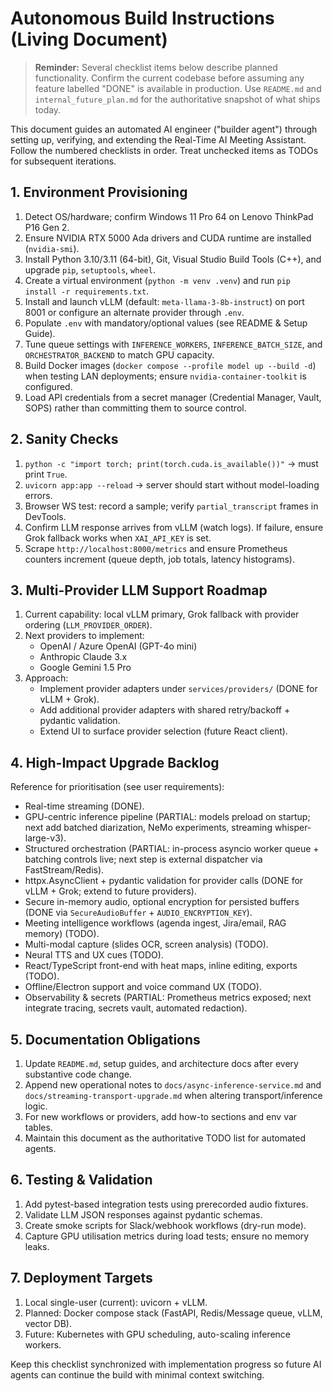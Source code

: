 # Autonomous Build Instructions (Living Document)

> **Reminder:** Several checklist items below describe planned functionality.
> Confirm the current codebase before assuming any feature labelled "DONE" is
> available in production. Use `README.md` and `internal_future_plan.md` for the
> authoritative snapshot of what ships today.

This document guides an automated AI engineer ("builder agent") through setting up,
verifying, and extending the Real-Time AI Meeting Assistant. Follow the numbered
checklists in order. Treat unchecked items as TODOs for subsequent iterations.

## 1. Environment Provisioning
1. Detect OS/hardware; confirm Windows 11 Pro 64 on Lenovo ThinkPad P16 Gen 2.
2. Ensure NVIDIA RTX 5000 Ada drivers and CUDA runtime are installed (`nvidia-smi`).
3. Install Python 3.10/3.11 (64-bit), Git, Visual Studio Build Tools (C++), and
   upgrade `pip`, `setuptools`, `wheel`.
4. Create a virtual environment (`python -m venv .venv`) and run `pip install -r requirements.txt`.
5. Install and launch vLLM (default: `meta-llama-3-8b-instruct`) on port 8001 or
   configure an alternate provider through `.env`.
6. Populate `.env` with mandatory/optional values (see README & Setup Guide).
7. Tune queue settings with `INFERENCE_WORKERS`, `INFERENCE_BATCH_SIZE`, and `ORCHESTRATOR_BACKEND` to match GPU capacity.
8. Build Docker images (`docker compose --profile model up --build -d`) when testing LAN deployments; ensure `nvidia-container-toolkit` is configured.
9. Load API credentials from a secret manager (Credential Manager, Vault, SOPS) rather than committing them to source control.

## 2. Sanity Checks
1. `python -c "import torch; print(torch.cuda.is_available())"` → must print `True`.
2. `uvicorn app:app --reload` → server should start without model-loading errors.
3. Browser WS test: record a sample; verify `partial_transcript` frames in DevTools.
4. Confirm LLM response arrives from vLLM (watch logs). If failure, ensure Grok
   fallback works when `XAI_API_KEY` is set.
5. Scrape `http://localhost:8000/metrics` and ensure Prometheus counters increment (queue depth, job totals, latency histograms).

## 3. Multi-Provider LLM Support Roadmap
1. Current capability: local vLLM primary, Grok fallback with provider ordering (`LLM_PROVIDER_ORDER`).
2. Next providers to implement:
   - OpenAI / Azure OpenAI (GPT-4o mini)
   - Anthropic Claude 3.x
   - Google Gemini 1.5 Pro
3. Approach:
   - Implement provider adapters under `services/providers/` (DONE for vLLM + Grok).
   - Add additional provider adapters with shared retry/backoff + pydantic validation.
   - Extend UI to surface provider selection (future React client).

## 4. High-Impact Upgrade Backlog
Reference for prioritisation (see user requirements):
- Real-time streaming (DONE).
- GPU-centric inference pipeline (PARTIAL: models preload on startup; next add batched diarization, NeMo experiments, streaming whisper-large-v3).
- Structured orchestration (PARTIAL: in-process asyncio worker queue + batching controls live; next step is external dispatcher via FastStream/Redis).
- httpx.AsyncClient + pydantic validation for provider calls (DONE for vLLM + Grok; extend to future providers).
- Secure in-memory audio, optional encryption for persisted buffers (DONE via `SecureAudioBuffer` + `AUDIO_ENCRYPTION_KEY`).
- Meeting intelligence workflows (agenda ingest, Jira/email, RAG memory) (TODO).
- Multi-modal capture (slides OCR, screen analysis) (TODO).
- Neural TTS and UX cues (TODO).
- React/TypeScript front-end with heat maps, inline editing, exports (TODO).
- Offline/Electron support and voice command UX (TODO).
- Observability & secrets (PARTIAL: Prometheus metrics exposed; next integrate tracing, secrets vault, automated redaction).

## 5. Documentation Obligations
1. Update `README.md`, setup guides, and architecture docs after every
   substantive code change.
2. Append new operational notes to `docs/async-inference-service.md` and
   `docs/streaming-transport-upgrade.md` when altering transport/inference logic.
3. For new workflows or providers, add how-to sections and env var tables.
4. Maintain this document as the authoritative TODO list for automated agents.

## 6. Testing & Validation
1. Add pytest-based integration tests using prerecorded audio fixtures.
2. Validate LLM JSON responses against pydantic schemas.
3. Create smoke scripts for Slack/webhook workflows (dry-run mode).
4. Capture GPU utilisation metrics during load tests; ensure no memory leaks.

## 7. Deployment Targets
1. Local single-user (current): uvicorn + vLLM.
2. Planned: Docker compose stack (FastAPI, Redis/Message queue, vLLM, vector DB).
3. Future: Kubernetes with GPU scheduling, auto-scaling inference workers.

Keep this checklist synchronized with implementation progress so future AI agents
can continue the build with minimal context switching.
